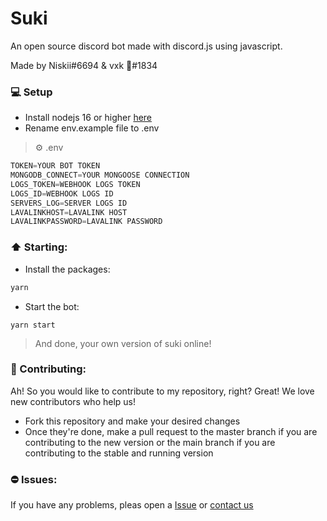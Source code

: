 # Suki
An open source discord bot made with discord.js using javascript.


Made by Niskii#6694 & vxk 🖤#1834


### 💻 Setup
- Install nodejs 16 or higher [here](https://nodejs.org)
- Rename env.example file to .env

> ⚙️ .env

```js
TOKEN=YOUR BOT TOKEN
MONGODB_CONNECT=YOUR MONGOOSE CONNECTION
LOGS_TOKEN=WEBHOOK LOGS TOKEN
LOGS_ID=WEBHOOK LOGS ID
SERVERS_LOG=SERVER LOGS ID
LAVALINKHOST=LAVALINK HOST
LAVALINKPASSWORD=LAVALINK PASSWORD
```

### ⬆️ Starting:
- Install the packages:
```bash
yarn
```
- Start the bot:
```
yarn start
```
> And done, your own version of suki online!

### 🥳 Contributing:
Ah! So you would like to contribute to my repository, right? Great! We love new contributors who help us!
- Fork this repository and make your desired changes
- Once they're done, make a pull request to the master branch if you are contributing to the new version or the main branch if you are contributing to the stable and running version

### ⛔ Issues:
If you have any problems, pleas open a [Issue](https://github.com/sukicorp/Suki/issues) or [contact us](https://discord.gg/xBe7hABxMD)

